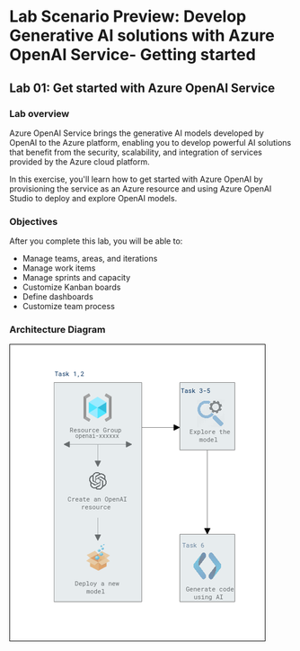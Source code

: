 # Lab Scenario Preview: Develop Generative AI solutions with Azure OpenAI Service- Getting started

## Lab 01: Get started with Azure OpenAI Service

### Lab overview

Azure OpenAI Service brings the generative AI models developed by OpenAI to the Azure platform, enabling you to develop powerful AI solutions that benefit from the security, scalability, and integration of services provided by the Azure cloud platform. 

In this exercise, you'll learn how to get started with Azure OpenAI by provisioning the service as an Azure resource and using Azure OpenAI Studio to deploy and explore OpenAI models.

### Objectives

After you complete this lab, you will be able to:

-   Manage teams, areas, and iterations
-   Manage work items
-   Manage sprints and capacity
-   Customize Kanban boards
-   Define dashboards
-   Customize team process

### Architecture Diagram

  ![](media/lab-01-ad.PNG "Architecture Diagram")
